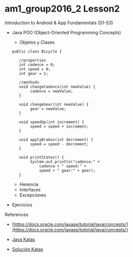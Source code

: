 # am1_group2016_2 Lesson2

Introduction to Android & App Fundamentals (S1-S3)

- Java POO (Object-Oriented Programming Concepts)
    * Objetos y Clases
   ```
   public class Bicycle {
      
      //properties
      int cadence = 0;
      int speed = 0;
      int gear = 1;
      
      //methods
      void changeCadence(int newValue) {
           cadence = newValue;
      }

      void changeGear(int newValue) {
           gear = newValue;
      }

      void speedUp(int increment) {
           speed = speed + increment;   
      }

      void applyBrakes(int decrement) {
           speed = speed - decrement;
      }

      void printStates() {
           System.out.println("cadence:" +
               cadence + " speed:" + 
               speed + " gear:" + gear);
      }
   ```
   
    * Herencia
    * Interfaces
    * Excepciones

- Ejercicios

    
References

* [https://docs.oracle.com/javase/tutorial/java/concepts/](https://docs.oracle.com/javase/tutorial/java/concepts/)

* [Java Katas](http://codekata.pragprog.com/)

* [Solución Katas](https://github.com/vfarcic/TechnologyConversationsJava)


